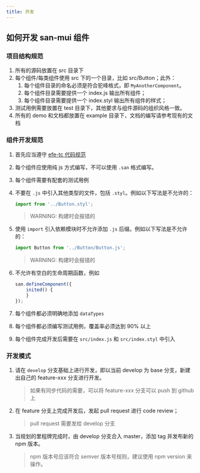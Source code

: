 ```yaml
---
title: 开发
---
```

## 如何开发 san-mui 组件

### 项目结构规范

1. 所有的源码放置在 src 目录下
1. 每个组件/每类组件使用 src 下的一个目录，比如 src/Button；此外：
    1. 每个组件目录的命名必须是符合驼峰格式，即 `MyAnotherComponent`。
    1. 每个组件目录需要提供一个 index.js 输出所有组件；
    1. 每个组件目录需要提供一个 index.styl 输出所有组件的样式；
1. 测试用例需要放置在 test 目录下，其他要求与组件源码的组织风格一致。
1. 所有的 demo 和文档都放置在 example 目录下，文档的编写请参考现有的文档

### 组件开发规范

1. 首先应当遵守 [efe-tc 代码规范](https://github.com/ecomfe/spec)    
1. 每个组件应使用纯 js 方式编写，不可以使用 `.san` 格式编写。
1. 每个组件需要有配套的测试用例
1. 不要在 `.js` 中引入其他类型的文件，包括 `.styl`。例如以下写法是不允许的：

    ```js
    import from '../Button.styl';
    ```

    > WARNING: 构建时会报错的

1. 使用 `import` 引入依赖模块时不允许添加 `.js` 后缀。例如以下写法是不允许的：

    ```js
    import Button from '../Button/Button.js';
    ```

    > WARNING: 构建时会报错的

1. 不允许有空白的生命周期函数，例如

    ```js
    san.defineComponent({
        inited() {
        }
    });
    ```

1. 每个组件都必须明确地添加 `dataTypes`
1. 每个组件都必须编写测试用例，覆盖率必须达到 90% 以上
1. 每个组件完成开发后需要在 `src/index.js` 和 `src/index.styl` 中引入


### 开发模式

1. 请在 `develop` 分支基础上进行开发，即以当前 develop 为 base 分支，新建出自己的 feature-xxx 分支进行开发。

    > 如果有同步代码的需要，可以将 feature-xxx 分支可以 push 到 github 上

2. 在 feature 分支上完成开发后，发起 pull request 进行 code review；

    > pull request 需要发给 develop 分支

3. 当规划的里程牌完成时，由 develop 分支合入 master，添加 tag 并发布新的 npm 版本。

    > npm 版本号应该符合 semver 版本号规则，建议使用 npm version 来操作。
